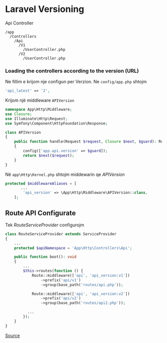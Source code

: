 # Laravel Versioning

Api Controller

```
/app
  /Controllers
    /Api
      /V1
        /UserController.php
      /V2
        /UserController.php
```

### Loading the controllers according to the version (URL)

Ne fillim e krijom nje configun per Verzion. Ne `config/app.php` shtojm

```php
'api_latest' => '2',
```

Krijom një middleware `APIVersion`

```php
namespace App\Http\Middleware;
use Closure;
use Illuminate\Http\Request;
use Symfony\Component\HttpFoundation\Response;

class APIVersion
{
    public function handle(Request $request, Closure $next, $guard): Response
    {
        config(['app.api.version' => $guard]);
        return $next($request);
    }
}
```

Në `app\Http\Kernel.php` shtojm middewarin qe _APIVersion_

```php
protected $middlewareAliases = [
       ...
        'api_version' => \App\Http\Middleware\APIVersion::class,
    ];
```

## Route API Configurate

Tek _RouteServiceProvider_ configurojm

```php
class RouteServiceProvider extends ServiceProvider
{
    ...
    protected $apiNamespace = 'App\Http\Controllers\Api';

    public function boot(): void
    {
        ...
        $this->routes(function () {
            Route::middleware(['api', 'api_version:v1'])
                ->prefix('api/v1')
                ->group(base_path('routes/api.php'));

            Route::middleware(['api', 'api_version:v2'])
                ->prefix('api/v2')
                ->group(base_path('routes/api2.php'));

          ...
        });
    }
}

```

[Source](https://medium.com/devwarlocks/versioning-your-rest-api-with-laravel-646bcc1f70a4)
